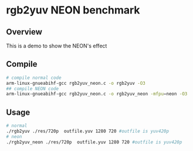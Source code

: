 # rgb2yuv NEON benchmark

## Overview
This is a demo to show the NEON's effect

## Compile
```sh
# compile normal code
arm-linux-gnueabihf-gcc rgb2yuv_neon.c -o rgb2yuv -O3
## compile NEON code
arm-linux-gnueabihf-gcc rgb2yuv_neon.c -o rgb2yuv_neon -mfpu=neon -O3
```

## Usage
```sh
# normal
./rgb2yuv ./res/720p  outfile.yuv 1280 720 #outfile is yuv420p
# neon
./rgb2yuv_neon ./res/720p  outfile.yuv 1280 720 #outfile is yuv420p
```
